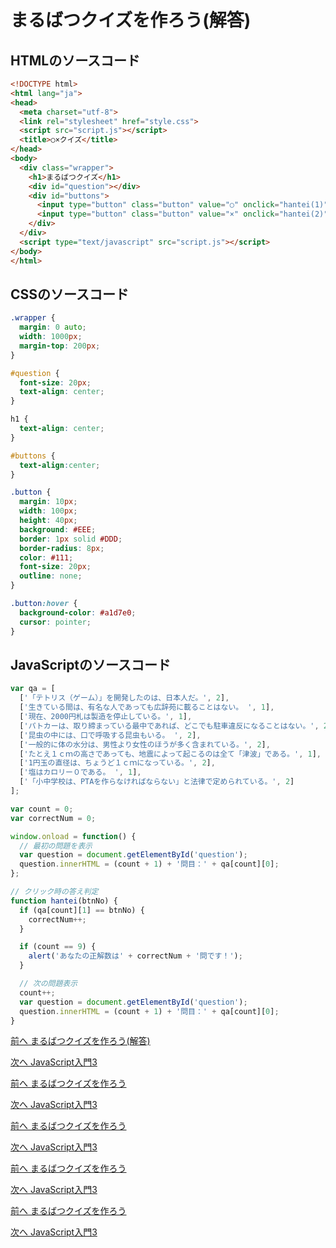 # まるばつクイズを作ろう(解答)

## HTMLのソースコード
```html
<!DOCTYPE html>
<html lang="ja">
<head>
  <meta charset="utf-8">
  <link rel="stylesheet" href="style.css">
  <script src="script.js"></script>
  <title>○×クイズ</title>
</head>
<body>
  <div class="wrapper">
    <h1>まるばつクイズ</h1>
    <div id="question"></div>
    <div id="buttons">
      <input type="button" class="button" value="○" onclick="hantei(1)">
      <input type="button" class="button" value="×" onclick="hantei(2)">
    </div>
  </div>
  <script type="text/javascript" src="script.js"></script>
</body>
</html>
```

## CSSのソースコード

```css
.wrapper {
  margin: 0 auto;
  width: 1000px;
  margin-top: 200px;
}

#question {
  font-size: 20px;
  text-align: center;
}

h1 {
  text-align: center;
}

#buttons {
  text-align:center;
}

.button {
  margin: 10px;
  width: 100px;
  height: 40px;
  background: #EEE;
  border: 1px solid #DDD;
  border-radius: 8px;
  color: #111;
  font-size: 20px;
  outline: none;
}

.button:hover {
  background-color: #a1d7e0;
  cursor: pointer;
}
```

## JavaScriptのソースコード

```javascript
var qa = [
  ['「テトリス（ゲーム）」を開発したのは、日本人だ。', 2],
  ['生きている間は、有名な人であっても広辞苑に載ることはない。 ', 1],
  ['現在、2000円札は製造を停止している。', 1],
  ['パトカーは、取り締まっている最中であれば、どこでも駐車違反になることはない。', 2],
  ['昆虫の中には、口で呼吸する昆虫もいる。 ', 2],
  ['一般的に体の水分は、男性より女性のほうが多く含まれている。', 2],
  ['たとえ１ｃｍの高さであっても、地震によって起こるのは全て「津波」である。', 1],
  ['1円玉の直径は、ちょうど１ｃｍになっている。', 2],
  ['塩はカロリー０である。 ', 1],
  ['「小中学校は、PTAを作らなければならない」と法律で定められている。', 2]
];

var count = 0;
var correctNum = 0;

window.onload = function() {
  // 最初の問題を表示
  var question = document.getElementById('question');
  question.innerHTML = (count + 1) + '問目：' + qa[count][0];
};

// クリック時の答え判定
function hantei(btnNo) {
  if (qa[count][1] == btnNo) {
    correctNum++;
  }

  if (count == 9) {
    alert('あなたの正解数は' + correctNum + '問です！');
  }

  // 次の問題表示
  count++;
  var question = document.getElementById('question');
  question.innerHTML = (count + 1) + '問目：' + qa[count][0];
}
```

 
[前へ まるばつクイズを作ろう(解答)](../06/marubatsu2.md)
 
[次へ JavaScript入門3](../07/js3.md)
 
[前へ まるばつクイズを作ろう](../../spring/06/marubatsu.md)
 
[次へ JavaScript入門3](../../spring/07/js3.md)
 
[前へ まるばつクイズを作ろう](../../spring/06/marubatsu.md)
 
[次へ JavaScript入門3](../../spring/07/js3.md)
 
[前へ まるばつクイズを作ろう](../../spring/06/marubatsu.md)
 
[次へ JavaScript入門3](../../spring/07/js3.md)
 
[前へ まるばつクイズを作ろう](../../spring/06/marubatsu.md)
 
[次へ JavaScript入門3](../../spring/07/js3.md)
